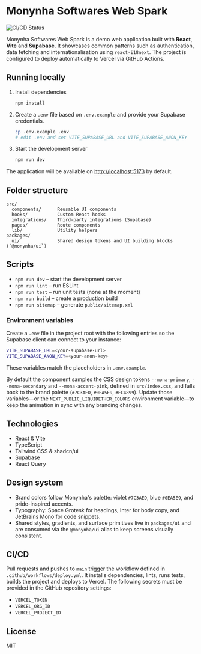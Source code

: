 # Monynha Softwares Web Spark

![CI/CD Status](https://github.com/Monynha-Softwares/Monynha-com/actions/workflows/deploy.yml/badge.svg)

Monynha Softwares Web Spark is a demo web application built with **React**, **Vite** and **Supabase**. It showcases common patterns such as authentication, data fetching and internationalisation using `react-i18next`. The project is configured to deploy automatically to Vercel via GitHub Actions.

## Running locally

1. Install dependencies
   ```sh
   npm install
   ```
2. Create a `.env` file based on `.env.example` and provide your Supabase credentials.
   ```sh
   cp .env.example .env
   # edit .env and set VITE_SUPABASE_URL and VITE_SUPABASE_ANON_KEY
   ```
3. Start the development server
   ```sh
   npm run dev
   ```

The application will be available on [http://localhost:5173](http://localhost:5173) by default.

## Folder structure

```
src/
  components/      Reusable UI components
  hooks/           Custom React hooks
  integrations/    Third‑party integrations (Supabase)
  pages/           Route components
  lib/             Utility helpers
packages/
  ui/              Shared design tokens and UI building blocks (`@monynha/ui`)
```

## Scripts

- `npm run dev` – start the development server
- `npm run lint` – run ESLint
- `npm run test` – run unit tests (none at the moment)
- `npm run build` – create a production build
- `npm run sitemap` – generate `public/sitemap.xml`

### Environment variables

Create a `.env` file in the project root with the following entries so the
Supabase client can connect to your instance:

```bash
VITE_SUPABASE_URL=<your-supabase-url>
VITE_SUPABASE_ANON_KEY=<your-anon-key>
```

These variables match the placeholders in `.env.example`.

By default the component samples the CSS design tokens
`--mona-primary`, `--mona-secondary` and `--mona-accent-pink`, defined in
`src/index.css`, and falls back to the brand palette
(`#7C3AED`, `#0EA5E9`, `#EC4899`). Update those variables—or the
`NEXT_PUBLIC_LIQUIDETHER_COLORS` environment variable—to keep the animation in
sync with any branding changes.

## Technologies

- React & Vite
- TypeScript
- Tailwind CSS & shadcn/ui
- Supabase
- React Query

## Design system

- Brand colors follow Monynha's palette: violet `#7C3AED`, blue `#0EA5E9`, and pride-inspired accents.
- Typography: Space Grotesk for headings, Inter for body copy, and JetBrains Mono for code snippets.
- Shared styles, gradients, and surface primitives live in `packages/ui` and are consumed via the `@monynha/ui` alias to keep screens visually consistent.

## CI/CD

Pull requests and pushes to `main` trigger the workflow defined in `.github/workflows/deploy.yml`. It installs dependencies, lints, runs tests, builds the project and deploys to Vercel. The following secrets must be provided in the GitHub repository settings:

- `VERCEL_TOKEN`
- `VERCEL_ORG_ID`
- `VERCEL_PROJECT_ID`

## License

MIT
